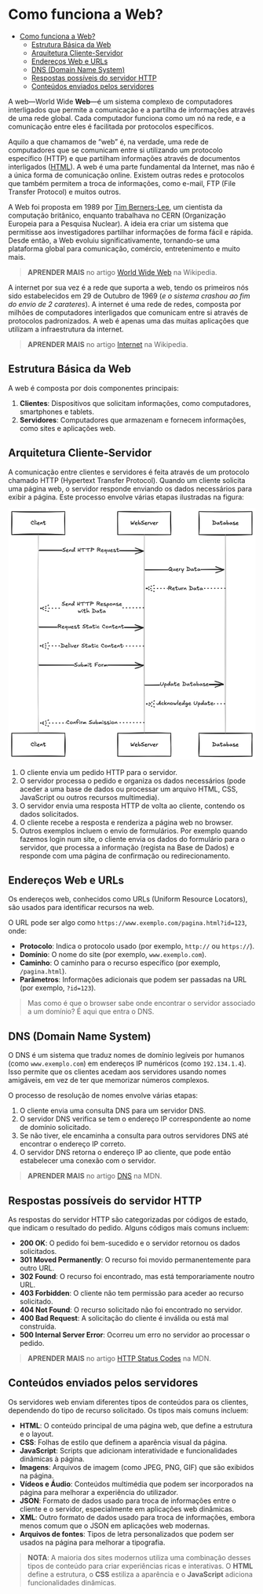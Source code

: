 # Como funciona a Web?

- [Como funciona a Web?](#como-funciona-a-web)
  - [Estrutura Básica da Web](#estrutura-básica-da-web)
  - [Arquitetura Cliente-Servidor](#arquitetura-cliente-servidor)
  - [Endereços Web e URLs](#endereços-web-e-urls)
  - [DNS (Domain Name System)](#dns-domain-name-system)
  - [Respostas possíveis do servidor HTTP](#respostas-possíveis-do-servidor-http)
  - [Conteúdos enviados pelos servidores](#conteúdos-enviados-pelos-servidores)


A web—World Wide **Web**—é um sistema complexo de computadores interligados que permite a comunicação e a partilha de informações através de uma rede global. Cada computador funciona como um nó na rede, e a comunicação entre eles é facilitada por protocolos específicos.

Aquilo a que chamamos de “web” é, na verdade, uma rede de computadores que se comunicam entre si utilizando um protocolo específico (HTTP) e que partilham informações através de documentos interligados ([HTML](https://html.spec.whatwg.org/)). A web é uma parte fundamental da Internet, mas não é a única forma de comunicação online. Existem outras redes e protocolos que também permitem a troca de informações, como e-mail, FTP (File Transfer Protocol) e muitos outros.

A Web foi proposta em 1989 por [Tim Berners-Lee](https://pt.wikipedia.org/wiki/Tim_Berners-Lee), um cientista da computação britânico, enquanto trabalhava no CERN (Organização Europeia para a Pesquisa Nuclear). A ideia era criar um sistema que permitisse aos investigadores partilhar informações de forma fácil e rápida. Desde então, a Web evoluiu significativamente, tornando-se uma plataforma global para comunicação, comércio, entretenimento e muito mais.

> **APRENDER MAIS** no artigo [World Wide Web](https://pt.wikipedia.org/wiki/World_Wide_Web) na Wikipedia.

A internet por sua vez é a rede que suporta a web, tendo os primeiros nós sido estabelecidos em 29 de Outubro de 1969 (_e o sistema crashou ao fim do envio de 2 carateres_). A internet é uma rede de redes, composta por milhões de computadores interligados que comunicam entre si através de protocolos padronizados. A web é apenas uma das muitas aplicações que utilizam a infraestrutura da internet.

> **APRENDER MAIS** no artigo [Internet](https://pt.wikipedia.org/wiki/Internet) na Wikipedia.

## Estrutura Básica da Web

A web é composta por dois componentes principais:
1. **Clientes**: Dispositivos que solicitam informações, como computadores, smartphones e tablets.
2. **Servidores**: Computadores que armazenam e fornecem informações, como sites e aplicações web.

## Arquitetura Cliente-Servidor

A comunicação entre clientes e servidores é feita através de um protocolo chamado HTTP (Hypertext Transfer Protocol). Quando um cliente solicita uma página web, o servidor responde enviando os dados necessários para exibir a página. Este processo envolve várias etapas ilustradas na figura:

![Arquitetura Cliente Servidor](como-funciona-a-web-assets/arq-client-servidor.png)

1. O cliente envia um pedido HTTP para o servidor.
2. O servidor processa o pedido e organiza os dados necessários (pode aceder a uma base de dados ou processar um arquivo HTML, CSS, JavaScript ou outros recursos multimedia).
3. O servidor envia uma resposta HTTP de volta ao cliente, contendo os dados solicitados.
4. O cliente recebe a resposta e renderiza a página web no browser.  
5. Outros exemplos incluem o envio de formulários. Por exemplo quando fazemos login num site, o cliente envia os dados do formulário para o servidor, que processa a informação (regista na Base de Dados) e responde com uma página de confirmação ou redirecionamento.

## Endereços Web e URLs

Os endereços web, conhecidos como URLs (Uniform Resource Locators), são usados para identificar recursos na web.

O URL pode ser algo como `https://www.exemplo.com/pagina.html?id=123`, onde:

- **Protocolo**: Indica o protocolo usado (por exemplo, `http://` ou `https://`).
- **Domínio**: O nome do site (por exemplo, `www.exemplo.com`).
- **Caminho**: O caminho para o recurso específico (por exemplo, `/pagina.html`).
- **Parâmetros**: Informações adicionais que podem ser passadas na URL (por exemplo, `?id=123`).

> Mas como é que o browser sabe onde encontrar o servidor associado a um domínio? É aqui que entra o DNS.

## DNS (Domain Name System)

O DNS é um sistema que traduz nomes de domínio legíveis por humanos (como `www.exemplo.com`) em endereços IP numéricos (como `192.134.1.4`). Isso permite que os clientes acedam aos servidores usando nomes amigáveis, em vez de ter que memorizar números complexos.

O processo de resolução de nomes envolve várias etapas:
1. O cliente envia uma consulta DNS para um servidor DNS.
2. O servidor DNS verifica se tem o endereço IP correspondente ao nome de domínio solicitado.
3. Se não tiver, ele encaminha a consulta para outros servidores DNS até encontrar o endereço IP correto.
4. O servidor DNS retorna o endereço IP ao cliente, que pode então estabelecer uma conexão com o servidor.

> **APRENDER MAIS** no artigo [DNS](https://developer.mozilla.org/en-US/docs/Learn/Common_questions/What_is_a_domain_name) na MDN.

## Respostas possíveis do servidor HTTP 

As respostas do servidor HTTP são categorizadas por códigos de estado, que indicam o resultado do pedido. Alguns códigos mais comuns incluem:

- **200 OK**: O pedido foi bem-sucedido e o servidor retornou os dados solicitados.
- **301 Moved Permanently**: O recurso foi movido permanentemente para outro URL.
- **302 Found**: O recurso foi encontrado, mas está temporariamente noutro URL.
- **403 Forbidden**: O cliente não tem permissão para aceder ao recurso solicitado.
- **404 Not Found**: O recurso solicitado não foi encontrado no servidor.
- **400 Bad Request**: A solicitação do cliente é inválida ou está mal construída.
- **500 Internal Server Error**: Ocorreu um erro no servidor ao processar o pedido.


> **APRENDER MAIS** no artigo [HTTP Status Codes](https://developer.mozilla.org/en-US/docs/Web/HTTP/Status) na MDN.

## Conteúdos enviados pelos servidores

Os servidores web enviam diferentes tipos de conteúdos para os clientes, dependendo do tipo de recurso solicitado. Os tipos mais comuns incluem:

- **HTML**: O conteúdo principal de uma página web, que define a estrutura e o layout.
- **CSS**: Folhas de estilo que definem a aparência visual da página.
- **JavaScript**: Scripts que adicionam interatividade e funcionalidades dinâmicas à página.
- **Imagens**: Arquivos de imagem (como JPEG, PNG, GIF) que são exibidos na página.
- **Vídeos e Áudio**: Conteúdos multimédia que podem ser incorporados na página para melhorar a experiência do utilizador. 
- **JSON**: Formato de dados usado para troca de informações entre o cliente e o servidor, especialmente em aplicações web dinâmicas.
- **XML**: Outro formato de dados usado para troca de informações, embora menos comum que o JSON em aplicações web modernas.
- **Arquivos de fontes**: Tipos de letra personalizados que podem ser usados na página para melhorar a tipografia.

> **NOTA**: A maioria dos sites modernos utiliza uma combinação desses tipos de conteúdo para criar experiências ricas e interativas. O **HTML** define a estrutura, o **CSS** estiliza a aparência e o **JavaScript** adiciona funcionalidades dinâmicas.

